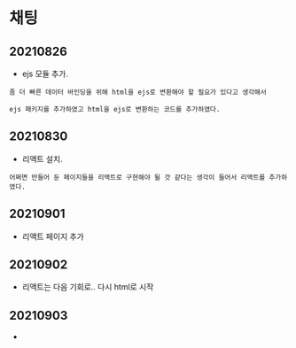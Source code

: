 # 채팅

## 20210826 
 + ejs 모듈 추가.

  ```
  좀 더 빠른 데이터 바인딩을 위해 html을 ejs로 변환해야 할 필요가 있다고 생각해서

  ejs 패키지를 추가하였고 html을 ejs로 변환하는 코드를 추가하였다.
  ```

## 20210830
 + 리액트 설치.

  ```
  어쩌면 만들어 둔 페이지들을 리액트로 구현해야 될 것 같다는 생각이 들어서 리액트를 추가하였다.
  ```

## 20210901
 + 리액트 페이지 추가

## 20210902
 + 리액트는 다음 기회로.. 다시 html로 시작

## 20210903
  + 